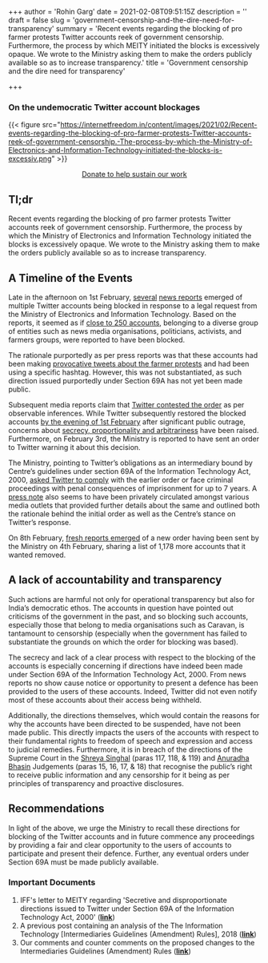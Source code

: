+++
author = 'Rohin Garg'
date = 2021-02-08T09:51:15Z
description = ''
draft = false
slug = 'government-censorship-and-the-dire-need-for-transparency'
summary = 'Recent events regarding the blocking of pro farmer protests Twitter accounts reek of government censorship. Furthermore, the process by which MEITY initiated the blocks is excessively opaque. We wrote to the Ministry asking them to make the orders publicly available so as to increase transparency.'
title = 'Government censorship and the dire need for transparency'

+++


### On the undemocratic Twitter account blockages

{{< figure src="https://internetfreedom.in/content/images/2021/02/Recent-events-regarding-the-blocking-of-pro-farmer-protests-Twitter-accounts-reek-of-government-censorship.-The-process-by-which-the-Ministry-of-Electronics-and-Information-Technology-initiated-the-blocks-is-excessiv.png" >}}

<div style="text-align:center;">
    <a href="https://internetfreedom.in/donate/" class="button">Donate to help sustain our work</a>
</div>

## Tl;dr

Recent events regarding the blocking of pro farmer protests Twitter accounts reek of government censorship. Furthermore, the process by which the Ministry of Electronics and Information Technology initiated the blocks is excessively opaque. We wrote to the Ministry asking them to make the orders publicly available so as to increase transparency.

## A Timeline of the Events

Late in the afternoon on 1st February, [several](https://www.thehindu.com/news/national/twitter-blocks-several-accounts-posting-messages-in-support-of-farmers-stir-restores-most-of-them-later/article33717312.ece)  [news reports](https://www.reuters.com/article/us-india-farms-protests-twitter-idUSKBN2A12J9) emerged of multiple Twitter accounts being blocked in response to a legal request from the Ministry of Electronics and Information Technology. Based on the reports,  it seemed as if [close to 250 accounts](https://scroll.in/latest/985648/twitter-withholds-accounts-of-caravan-kisan-ekta-morcha-and-others-in-response-to-legal-request.), belonging to a diverse group of entities such as news media organisations, politicians, activists, and farmers groups, were reported to have been blocked.

The rationale purportedly as per press reports was that these accounts had been making [provocative tweets about the farmer protests](https://thewire.in/rights/twitter-withheld-caravan-kisan-ekta-morcha) and had been using a specific hashtag. However, this was not substantiated, as such direction issued purportedly under Section 69A has not yet been made public.

Subsequent media reports claim that [Twitter contested the order](https://www.thehindu.com/news/national/twitter-blocks-several-accounts-posting-messages-in-support-of-farmers-stir-restores-most-of-them-later/article33717312.ece) as per observable inferences. While Twitter subsequently restored the blocked accounts [by the evening of 1st February](https://www.thehindu.com/news/national/twitter-restores-several-accounts-it-had-withheld-over-farmer-protest-tweets/article33735013.ece) after significant public outrage, concerns about [secrecy, proportionality and arbitrariness](https://www.thehindubusinessline.com/info-tech/social-media/concerns-raised-over-blocking-of-twitter-accounts-in-india/article33734279.ece) have been raised. Furthermore, on February 3rd, the Ministry is reported to have sent an order to Twitter warning it about this decision.

The Ministry, pointing to Twitter’s obligations as an intermediary bound by Centre’s guidelines under section 69A of the Information Technology Act, 2000, [asked Twitter to comply](https://www.indiatoday.in/india/story/government-issues-notice-twitter-remove-contents-related-narendra-modi-farmer-genocide-1765493-2021-02-03) with the earlier order or face criminal proceedings with penal consequences of imprisonment for up to 7 years. A [press note](https://indianexpress.com/article/india/twitter-withholds-multiple-accounts-following-direction-from-it-ministry-7170134/) also seems to have been privately circulated amongst various media outlets that provided further details about the same and outlined both the rationale behind the initial order as well as the Centre’s stance on Twitter’s response.

On 8th February, [fresh reports emerged](https://economictimes.indiatimes.com/tech/technology/farmer-protests-govt-sends-fresh-notice-to-twitter-on-accounts-flagged/articleshow/80738857.cms) of a new order having been sent by the Ministry on 4th February, sharing a list of 1,178 more accounts that it wanted removed.

## A lack of accountability and transparency

Such actions are harmful not only for operational transparency but also for India’s democratic ethos. The accounts in question have pointed out criticisms of the government in the past, and so blocking such accounts, especially those that belong to media organisations such as Caravan, is tantamount to censorship (especially when the government has failed to substantiate the grounds on which the order for blocking was based).

The secrecy and lack of a clear process with respect to the blocking of the accounts is especially concerning if directions have indeed been made under Section 69A of the Information Technology Act, 2000. From news reports no show cause notice or opportunity to present a defence has been provided to the users of these accounts. Indeed, Twitter did not even notify most of these accounts about their access being withheld.

Additionally, the directions themselves, which would contain the reasons for why the accounts have been directed to be suspended, have not been made public. This directly impacts the users of the accounts with respect to their fundamental rights to freedom of speech and expression and access to judicial remedies. Furthermore, it is in breach of the directions of the Supreme Court in the [Shreya Singhal](https://internetfreedom.in/we-urge-meity-to-press-reboot-on-the-intermediary-rules-saveourprivacy-righttomeme/) (paras 117, 118, & 119) and [Anuradha Bhasin](https://cis-india.org/internet-governance/blog/content-takedown-and-users-rights-1) Judgements (paras 15, 16, 17, & 18) that recognise the public’s right to receive public information and any censorship for it being as per principles of transparency and proactive disclosures.

## Recommendations

In light of the above, we urge the Ministry to recall these directions for blocking of the Twitter accounts and in future commence any proceedings by providing a fair and clear opportunity to the users of accounts to participate and present their defence. Further, any eventual orders under Section 69A must be made publicly available.

### Important Documents

1. IFF's letter to MEITY regarding 'Secretive and disproportionate directions issued to Twitter under Section 69A of the Information Technology Act, 2000' (**[link](https://drive.google.com/file/d/1TgaTYUu2yFZeENH6iV7_2AKdhBoFwEJk/view?usp=sharing)**)
2. A previous post containing an analysis of the The Information Technology [Intermediaries Guidelines (Amendment) Rules], 2018 (**[link](https://internetfreedom.in/india-must-resist-the-lure-of-the-chinese-model-of-surveillance-and-censorship-intermediaryrules-righttomeme-saveourprivacy/)**)
3. Our comments and counter comments on the proposed changes to the Intermediaries Guidelines (Amendment) Rules (**[link](https://internetfreedom.in/a16022019/)**)


